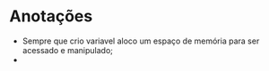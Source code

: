 # Anotações

- Sempre que crio variavel aloco um espaço de memória para
  ser acessado e manipulado;
- 
